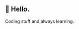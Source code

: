 ## 👋 Hello.

Coding stuff and always learning.

<!---
kx-shi/kx-shi is a ✨ special ✨ repository because its `README.md` (this file) appears on your GitHub profile.
You can click the Preview link to take a look at your changes.
--->
